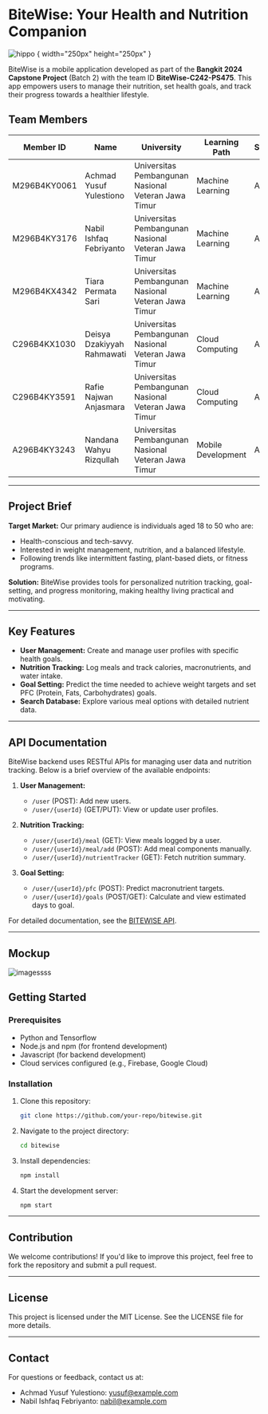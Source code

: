 # BiteWise: Your Health and Nutrition Companion
![hippo](https://github.com/user-attachments/assets/c62a3219-2495-4b61-b5e9-da3b9372c705) { width="250px" height="250px" }

BiteWise is a mobile application developed as part of the **Bangkit 2024 Capstone Project** (Batch 2) with the team ID **BiteWise-C242-PS475**. This app empowers users to manage their nutrition, set health goals, and track their progress towards a healthier lifestyle.

## Team Members

| Member ID       | Name                      | University                                  | Learning Path         | Status  |
|-----------------|---------------------------|---------------------------------------------|-----------------------|---------|
| M296B4KY0061   | Achmad Yusuf Yulestiono   | Universitas Pembangunan Nasional Veteran Jawa Timur | Machine Learning      | Active  |
| M296B4KY3176   | Nabil Ishfaq Febriyanto   | Universitas Pembangunan Nasional Veteran Jawa Timur | Machine Learning      | Active  |
| M296B4KX4342   | Tiara Permata Sari        | Universitas Pembangunan Nasional Veteran Jawa Timur | Machine Learning      | Active  |
| C296B4KX1030   | Deisya Dzakiyyah Rahmawati| Universitas Pembangunan Nasional Veteran Jawa Timur | Cloud Computing       | Active  |
| C296B4KY3591   | Rafie Najwan Anjasmara    | Universitas Pembangunan Nasional Veteran Jawa Timur | Cloud Computing       | Active  |
| A296B4KY3243   | Nandana Wahyu Rizqullah   | Universitas Pembangunan Nasional Veteran Jawa Timur | Mobile Development    | Active  |

---

## Project Brief

**Target Market:**
Our primary audience is individuals aged 18 to 50 who are:
- Health-conscious and tech-savvy.
- Interested in weight management, nutrition, and a balanced lifestyle.
- Following trends like intermittent fasting, plant-based diets, or fitness programs.

**Solution:**
BiteWise provides tools for personalized nutrition tracking, goal-setting, and progress monitoring, making healthy living practical and motivating.

---

## Key Features
- **User Management:** Create and manage user profiles with specific health goals.
- **Nutrition Tracking:** Log meals and track calories, macronutrients, and water intake.
- **Goal Setting:** Predict the time needed to achieve weight targets and set PFC (Protein, Fats, Carbohydrates) goals.
- **Search Database:** Explore various meal options with detailed nutrient data.

---

## API Documentation
BiteWise backend uses RESTful APIs for managing user data and nutrition tracking. Below is a brief overview of the available endpoints:

1. **User Management:**
   - `/user` (POST): Add new users.
   - `/user/{userId}` (GET/PUT): View or update user profiles.

2. **Nutrition Tracking:**
   - `/user/{userId}/meal` (GET): View meals logged by a user.
   - `/user/{userId}/meal/add` (POST): Add meal components manually.
   - `/user/{userId}/nutrientTracker` (GET): Fetch nutrition summary.

3. **Goal Setting:**
   - `/user/{userId}/pfc` (POST): Predict macronutrient targets.
   - `/user/{userId}/goals` (POST/GET): Calculate and view estimated days to goal.

For detailed documentation, see the [BITEWISE API](BITEWISE_API.txt).

---

## Mockup 


![imagessss](https://github.com/user-attachments/assets/93514178-6538-4bb9-b1de-16aac79c3738)

## Getting Started

### Prerequisites
- Python and Tensorflow
- Node.js and npm (for frontend development)
- Javascript (for backend development)
- Cloud services configured (e.g., Firebase, Google Cloud)

### Installation
1. Clone this repository:
   ```bash
   git clone https://github.com/your-repo/bitewise.git
   ```
2. Navigate to the project directory:
   ```bash
   cd bitewise
   ```
3. Install dependencies:
   ```bash
   npm install
   ```
4. Start the development server:
   ```bash
   npm start
   ```

---

## Contribution
We welcome contributions! If you'd like to improve this project, feel free to fork the repository and submit a pull request.

---

## License
This project is licensed under the MIT License. See the LICENSE file for more details.

---

## Contact
For questions or feedback, contact us at:
- Achmad Yusuf Yulestiono: yusuf@example.com
- Nabil Ishfaq Febriyanto: nabil@example.com
